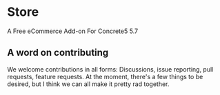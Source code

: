 # Store
A Free eCommerce Add-on For Concrete5 5.7

## A word on contributing
We welcome contributions in all forms: Discussions, issue reporting, pull requests, feature requests. At the moment, there's a few things to be desired, but I think we can all make it pretty rad together.
